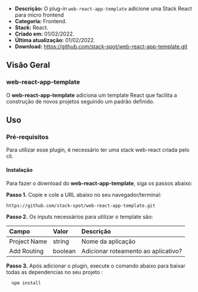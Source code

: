 - **Descrição:** O plug-in `web-react-app-template` adicione uma Stack React para micro frontend
- **Categoria:** Frontend.
- **Stack:** React.
- **Criado em:** 01/02/2022. 
- **Última atualização:** 01/02/2022.
- **Download:** https://github.com/stack-spot/web-react-app-template.git

## **Visão Geral**
### **web-react-app-template**

O **web-react-app-template** adiciona um template React que facilita a construção de novos projetos seguindo um padrão definido.

## **Uso**

### **Pré-requisitos**
Para utilizar esse plugin, é necessário ter uma stack web-react criada pelo cli.

#### Instalação
Para fazer o download do **web-react-app-template**, siga os passos abaixo:

**Passo 1.** Copie e cole a URL abaixo no seu navegador/terminal:

```
https://github.com/stack-spot/web-react-app-template.git
```

**Passo 2.** Os inputs necessários para utilizar o template são:

| **Campo**     | **Valor** | **Descrição**     |
| :---          | :---      | :---              |
| Project Name  | string    | Nome da aplicação   |
| Add Routing   | boolean   | Adicionar roteamento ao aplicativo?  |

**Passo 3.** Após adicionar o plugin, execute o comando abaixo para baixar todas as dependencias no seu projeto :

```
  npm install
```